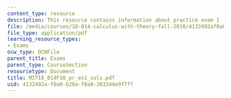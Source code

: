```yaml
---
content_type: resource
description: This resource contains information about practice exam 1 -solutions.
file: /media/courses/18-014-calculus-with-theory-fall-2010/4132492af0a0b20af8a8203344e9f7ff_MIT18_014F10_pr_ex1_sols.pdf
file_type: application/pdf
learning_resource_types:
- Exams
ocw_type: OCWFile
parent_title: Exams
parent_type: CourseSection
resourcetype: Document
title: MIT18_014F10_pr_ex1_sols.pdf
uid: 4132492a-f0a0-b20a-f8a8-203344e9f7ff
---
```

